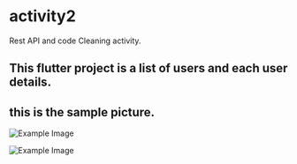 # activity2

Rest API and code Cleaning activity.
## This flutter project is a list of users and each user details.
## this is the sample picture.


![Example Image](https://scontent.fceb5-1.fna.fbcdn.net/v/t1.15752-9/421751211_1114567723212375_3741305184660795785_n.png?_nc_cat=103&ccb=1-7&_nc_sid=8cd0a2&_nc_eui2=AeE_vIv1ADtuMBIKyWaXiJZ2J99DFV92Wbsn30MVX3ZZuxlOfwRy1BgvkHUjbMH7Odh76VEy6ROpPgtzwYhjQ_jN&_nc_ohc=u7TZCKtTCJsAX80ap_w&_nc_ht=scontent.fceb5-1.fna&oh=03_AdR8SIJDGk728JrYIfKDaJAhhWioi5D6_lukJdv_gltwSA&oe=65FFBBB5)

![Example Image](https://scontent.fceb5-1.fna.fbcdn.net/v/t1.15752-9/423454632_838146264745201_1353038169342495443_n.png?_nc_cat=103&ccb=1-7&_nc_sid=8cd0a2&_nc_eui2=AeG3dVTiI8zIWsJJOcTSe3KkbxHRFLDGNp9vEdEUsMY2n_ak-cyIHrIFER42PlM3UzCdHOdfa6XVVaWaT9uWxE0d&_nc_ohc=cMtZJzxLsu0AX_IhkYa&_nc_ht=scontent.fceb5-1.fna&oh=03_AdTPa4Sk0q8Trf2bYKS9y0eZXvkeKij1HD0vQVaj85lNfA&oe=65FFB72F)
